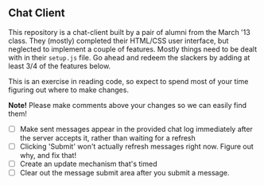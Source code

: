 ## Chat Client
This repository is a chat-client built by a pair of alumni from the March '13 class. They (mostly) completed their HTML/CSS user interface, but neglected to implement a couple of features. Mostly things need to be dealt with in their `setup.js` file. Go ahead and redeem the slackers by adding at least 3/4 of the features below.

This is an exercise in reading code, so expect to spend most of your time figuring out where to make changes.

**Note!** Please make comments above your changes so we can easily find them!

* [ ] Make sent messages appear in the provided chat log immediately after the server accepts it, rather than waiting for a refresh
* [ ] Clicking 'Submit' won't actually refresh messages right now. Figure out why, and fix that!
* [ ] Create an update mechanism that's timed
* [ ] Clear out the message submit area after you submit a message.
